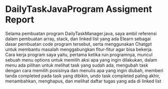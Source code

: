 # DailyTaskJavaProgram Assigment Report

Selama pembuatan program DailyTaskManager.java, saya ambil referensi dalam pembuatan array, stack, dan linked list yang ada Elearn sebagai dasar pembuatan code program tersebut,
serta menggunakan Chatgpt untuk membantu masalah menggabungkan fitur-fitur agar bisa bekerja. 
Cara kerja program saya yaitu, pertama ketika run programnya, muncul sebuah menu options untuk memilih aksi apa yang ingin dilakukan, dalam menu ada pilihan
untuk melihat task yang sudah ada, mengubah task dengan cara memilih posisinya dan menulis apa yang ingin diubah, memberi tanda completed pada task yang dibikin,
undo task completed paling akhir, menambahkan, menghapus, dan melihat daftar tugas yang ada di linked list
